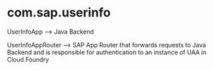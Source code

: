 # com.sap.userinfo

UserInfoApp --> Java Backend

UserInfoAppRouter --> SAP App Router that forwards requests to Java Backend and is responsible for authentication to an instance of UAA in Cloud Foundry

